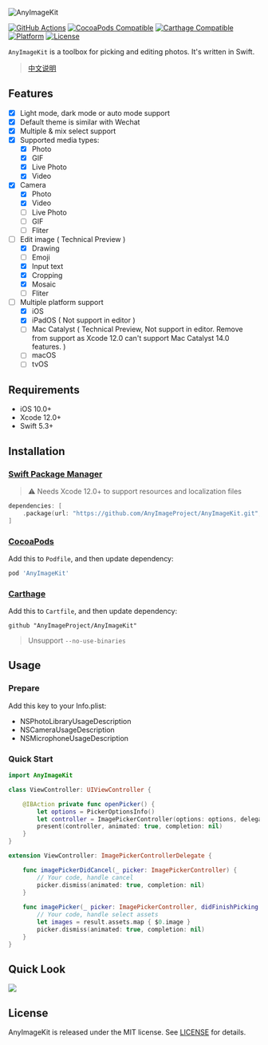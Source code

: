 ![AnyImageKit](https://github.com/AnyImageProject/AnyImageProject.github.io/raw/master/Resources/TitleMap@2x.png)

[![GitHub Actions](https://github.com/AnyImageProject/AnyImageKit/workflows/build/badge.svg?branch=master)](https://github.com/AnyImageProject/AnyImageKit/actions?query=workflow%3Abuild)
[![CocoaPods Compatible](https://img.shields.io/cocoapods/v/AnyImageKit.svg)](https://cocoapods.org/pods/AnyImageKit)
[![Carthage Compatible](https://img.shields.io/badge/Carthage-compatible-4BC51D.svg?style=flat)](https://github.com/Carthage/Carthage)
[![Platform](https://img.shields.io/cocoapods/p/AnyImageKit.svg?style=flat)](./)
[![License](https://img.shields.io/cocoapods/l/AnyImageKit.svg?style=flat)](https://raw.githubusercontent.com/AnyImageProject/AnyImageKit/master/LICENSE)

`AnyImageKit` is a toolbox for picking and editing photos. It's written in Swift. 

> [中文说明](./README_CN.md)

## Features

- [x] Light mode, dark mode or auto mode support
- [x] Default theme is similar with Wechat 
- [x] Multiple & mix select support
- [x] Supported media types:
    - [x] Photo
    - [x] GIF
    - [x] Live Photo
    - [x] Video
- [x] Camera
    - [x] Photo
    - [x] Video
    - [ ] Live Photo
    - [ ] GIF
    - [ ] Fliter
- [ ] Edit image ( Technical Preview )
    - [x] Drawing
    - [ ] Emoji
    - [x] Input text
    - [x] Cropping
    - [x] Mosaic
    - [ ] Fliter
- [ ] Multiple platform support
    - [x] iOS
    - [x] iPadOS ( Not support in editor )
    - [ ] Mac Catalyst ( Technical Preview, Not support in editor. Remove from support as Xcode 12.0 can't support Mac Catalyst 14.0 features. )
    - [ ] macOS
    - [ ] tvOS

## Requirements

- iOS 10.0+
- Xcode 12.0+
- Swift 5.3+

## Installation

### [Swift Package Manager](https://swift.org/package-manager/)

> ⚠️ Needs Xcode 12.0+ to support resources and localization files

```swift
dependencies: [
    .package(url: "https://github.com/AnyImageProject/AnyImageKit.git", .upToNextMajor(from: "0.9.0"))
]
```

### [CocoaPods](https://guides.cocoapods.org/using/using-cocoapods.html)

Add this to `Podfile`, and then update dependency:

```ruby
pod 'AnyImageKit'
```

### [Carthage](https://github.com/Carthage/Carthage)

Add this to `Cartfile`, and then update dependency:

```ogdl
github "AnyImageProject/AnyImageKit"
```

> Unsupport `--no-use-binaries`

## Usage

### Prepare

Add this key to your Info.plist:

- NSPhotoLibraryUsageDescription
- NSCameraUsageDescription
- NSMicrophoneUsageDescription

### Quick Start

```swift
import AnyImageKit

class ViewController: UIViewController {

    @IBAction private func openPicker() {
        let options = PickerOptionsInfo()
        let controller = ImagePickerController(options: options, delegate: self)
        present(controller, animated: true, completion: nil)
    }
}

extension ViewController: ImagePickerControllerDelegate {

    func imagePickerDidCancel(_ picker: ImagePickerController) {
        // Your code, handle cancel
        picker.dismiss(animated: true, completion: nil)
    }
    
    func imagePicker(_ picker: ImagePickerController, didFinishPicking result: PickerResult) {
        // Your code, handle select assets
        let images = result.assets.map { $0.image }
        picker.dismiss(animated: true, completion: nil)
    }
}
```

## Quick Look

![](https://github.com/AnyImageProject/AnyImageProject.github.io/raw/master/Resources/QuickLook.gif)

## License

AnyImageKit is released under the MIT license. See [LICENSE](./LICENSE) for details.
